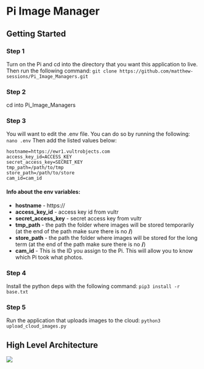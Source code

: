 # Pi Image Manager

## Getting Started
### Step 1
Turn on the Pi and cd into the directory that you want this application to live. Then run the following command:
```git clone https://github.com/matthew-sessions/Pi_Image_Managers.git```

### Step 2
cd into Pi_Image_Managers

### Step 3
You will want to edit the .env file. You can do so by running the following:
```nano .env```
Then add the listed values below:
```
hostname=https://ewr1.vultrobjects.com
access_key_id=ACCESS_KEY
secret_access_key=SECRET_KEY
tmp_path=/path/to/tmp
store_path=/path/to/store
cam_id=cam_id
```
#### Info about the env variables:
* **hostname** - https://<host name from vultr>
* **access_key_id** - access key id from vultr
* **secret_access_key** - secret access key from vultr
* **tmp_path** - the path the folder where images will be stored temporarily (at the end of the path make sure there is no **/**)
* **store_path** - the path the folder where images will be stored for the long term (at the end of the path make sure there is no **/**)
* **cam_id** - This is the ID you assign to the Pi. This will allow you to know which Pi took what photos.
  
### Step 4 
Install the python deps with the following command:
```pip3 install -r base.txt```
  
### Step 5
Run the application that uploads images to the cloud:
```python3 upload_cloud_images.py```
  
## High Level Architecture
![](https://github.com/matthew-sessions/Pi_Image_Managers/blob/main/design.png "")
